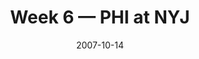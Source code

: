 ---
layout: game
title: Week 6 — PHI at NYJ
season: 2007
game_id: 2007_06_PHI_NYJ
week: 6
date: 2007-10-14
home_team: NYJ
away_team: PHI
final_home: 
final_away: 
pbp_url: /assets/data/pbp/2007/2007_06_PHI_NYJ.csv.gz
---
